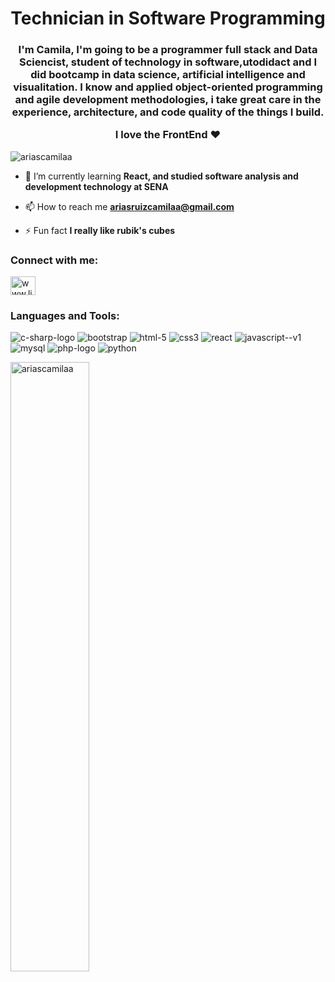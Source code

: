 <h1 align="center">Technician in Software Programming</h1>
<h3 align="center">I'm Camila, I'm going to be a programmer full stack and Data Sciencist, student of technology in software,utodidact and I did bootcamp in data science, artificial intelligence and visualitation. I know and applied object-oriented programming and agile development methodologies, i take great care in the experience, architecture, and code quality of the things I build.

I love the FrontEnd ❤️
</h3>


<p align="left"> <img src="https://komarev.com/ghpvc/?username=ariascamilaa&label=Profile%20views&color=0e75b6&style=flat" alt="ariascamilaa" /> </p>

- 🌱 I’m currently learning **React, and studied software analysis and development technology at SENA**

- 📫 How to reach me **ariasruizcamilaa@gmail.com**

- ⚡ Fun fact **I really like rubik's cubes**

<h3 align="left">Connect with me:</h3>
<p align="left">
<a href="https://linkedin.com/in/www.linkedin.com/in/camila-alexandra-arias-ruiz-3747941a6" target="blank"><img align="center" src="https://raw.githubusercontent.com/rahuldkjain/github-profile-readme-generator/master/src/images/icons/Social/linked-in-alt.svg" alt="www.linkedin.com/in/camila-alexandra-arias-ruiz-3747941a6" height="30" width="40" /></a>
</p>

<h3 align="left">Languages and Tools:</h3>

![c-sharp-logo](https://github.com/AriasCamilaA/AriasCamilaA/assets/122493418/115b1fa1-6e7a-42a2-a77f-79ee88dae9f3)
![bootstrap](https://github.com/AriasCamilaA/AriasCamilaA/assets/122493418/85190d0c-4dd8-4144-aecb-16940349ae96)
![html-5](https://github.com/AriasCamilaA/AriasCamilaA/assets/122493418/8a11d746-f3b8-407c-9864-73cc64646023)
![css3](https://github.com/AriasCamilaA/AriasCamilaA/assets/122493418/1b43a8c7-6552-4131-a288-cc71c04a1cda)
![react](https://github.com/AriasCamilaA/AriasCamilaA/assets/122493418/c9afd2e6-2214-4b63-b777-bd7bd372cad5)
![javascript--v1](https://github.com/AriasCamilaA/AriasCamilaA/assets/122493418/17c59d07-424f-4c6b-a5d2-fc87da1513f8)
![mysql](https://github.com/AriasCamilaA/AriasCamilaA/assets/122493418/c11ab360-a9ed-4673-be48-166806d1d591)
![php-logo](https://github.com/AriasCamilaA/AriasCamilaA/assets/122493418/cb8a0129-0cab-474e-acd8-10d15105ea67)
![python](https://github.com/AriasCamilaA/AriasCamilaA/assets/122493418/ba02c021-1f2b-47f4-a890-9fb52b544a7c)

<img width="50%" src="https://github-readme-streak-stats.herokuapp.com/?user=ariascamilaa&theme=tokyonight" alt="ariascamilaa" />
<br/>
